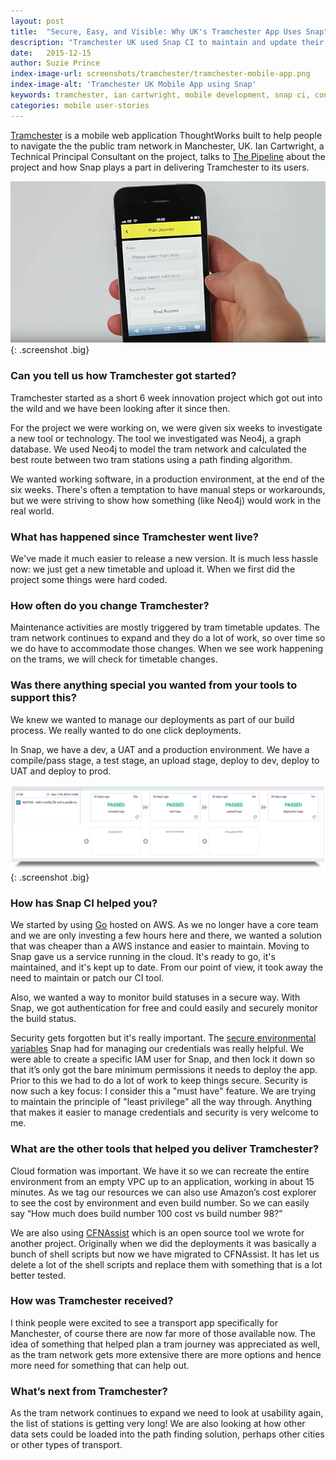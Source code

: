 ```yaml
---
layout: post
title:  "Secure, Easy, and Visible: Why UK's Tramchester App Uses Snap"
description: "Tramchester UK used Snap CI to maintain and update their mobile web app which helps people navigate the Manchester tram network."
date:   2015-12-15
author: Suzie Prince
index-image-url: screenshots/tramchester/tramchester-mobile-app.png
index-image-alt: 'Tramchester UK Mobile App using Snap'
keywords: tramchester, ian cartwright, mobile development, snap ci, continuous delivery, ios development, android development
categories: mobile user-stories
---
```



[Tramchester](http://www.tramchester.co.uk/) is a mobile web application ThoughtWorks built to help people to navigate the the public tram network in Manchester, UK. Ian Cartwright, a Technical Principal Consultant on the project, talks to [The Pipeline](https://blog.snap-ci.com/) about the project and how Snap plays a part in delivering Tramchester to its users.

![tramchester mobile app](/assets/images/screenshots/tramchester/tramchester-mobile-app.png){: .screenshot .big}

### Can you tell us how Tramchester got started?

Tramchester started as a short 6 week innovation project which got out into the wild and we have been looking after it since then.

For the project we were working on, we were given six weeks to investigate a new tool or technology. The tool we investigated was Neo4j, a graph database. We used Neo4j to model the tram network and calculated the best route between two tram stations using a path finding algorithm.

We wanted working software, in a production environment, at the end of the six weeks. There's often a temptation to have manual steps or workarounds, but we were striving to show how something (like Neo4j) would work in the real world.

### What has happened since Tramchester went live?

We've made it much easier to release a new version. It is much less hassle now: we just get a new timetable and upload it. When we first did the project some things were hard coded.

### How often do you change Tramchester?

Maintenance activities are mostly triggered by tram timetable updates. The tram network continues to expand and they do a lot of work, so over time so we do have to accommodate those changes. When we see work happening on the trams, we will check for timetable changes.

### Was there anything special you wanted from your tools to support this?

We knew we wanted to manage our deployments as part of our build process. We really wanted to do one click deployments.

In Snap, we have a dev, a UAT and a production environment. We have a compile/pass stage, a test stage, an upload stage, deploy to dev, deploy to UAT and deploy to prod.

![tramchester snap pipeline](/assets/images/screenshots/tramchester/tramchester-snap-pipeline.png){: .screenshot .big}

### How has Snap CI helped you?

We started by using [Go](www.go.cd) hosted on AWS. As we no longer have a core team and we are only investing a few hours here and there, we wanted a solution that was cheaper than a AWS instance and easier to maintain. Moving to Snap gave us a service running in the cloud. It's ready to go, it's maintained, and it's kept up to date. From our point of view, it took away the need to maintain or patch our CI tool.

Also, we wanted a way to monitor build statuses in a secure way. With Snap, we got authentication for free and could easily and securely monitor the build status.

Security gets forgotten but it's really important. The [secure environmental variables](https://docs.snap-ci.com/pipeline/#environment-variables) Snap had for managing our credentials was really helpful. We were able to create a specific IAM user for Snap, and then lock it down so that it’s only got the bare minimum permissions it needs to deploy the app. Prior to this we had to do a lot of work to keep things secure. Security is now such a key focus: I consider this a "must have" feature. We are trying to maintain the principle of "least privilege" all the way through. Anything that makes it easier to manage credentials and security is very welcome to me.

### What are the other tools that helped you deliver Tramchester?

Cloud formation was important. We have it so we can recreate the entire environment from an empty VPC up to an application, working in about 15 minutes. As we tag our resources we can also use Amazon’s cost explorer to see the cost by environment and even build number. So we can easily say “How much does build number 100 cost vs build number 98?”

We are also using [CFNAssist](https://github.com/cartwrightian/cfnassist) which is an open source tool we wrote for another project. Originally when we did the deployments it was basically a bunch of shell scripts but now we have migrated to CFNAssist. It has let us delete a lot of the shell scripts and replace them with something that is a lot better tested.

### How was Tramchester received?

I think people were excited to see a transport app specifically for Manchester, of course there are now far more of those available now. The idea of something that helped plan a tram journey was appreciated as well, as the tram network gets more extensive there are more options and hence more need for something that can help out.

### What’s next from Tramchester?

As the tram network continues to expand we need to look at usability again, the list of stations is getting very long! We are also looking at how other data sets could be loaded into the path finding solution, perhaps other cities or other types of transport.
